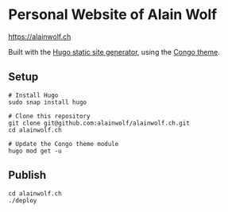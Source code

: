 # Personal Website of Alain Wolf

<https://alainwolf.ch>

Built with the [Hugo static site generator](https://gohugo.io/), using the
[Congo theme](https://jpanther.github.io/congo/).

## Setup

    # Install Hugo
    sudo snap install hugo

    # Clone this repository
    git clone git@github.com:alainwolf/alainwolf.ch.git
    cd alainwolf.ch

    # Update the Congo theme module
    hugo mod get -u

## Publish

    cd alainwolf.ch
    ./deploy
